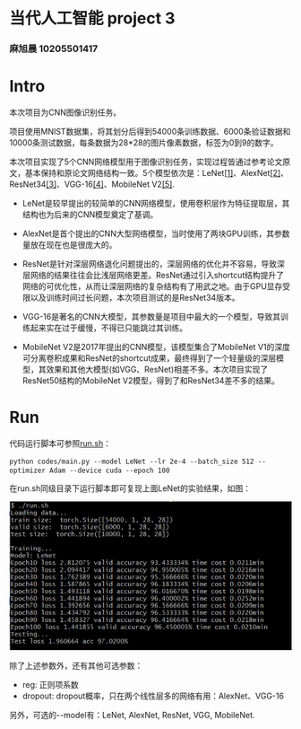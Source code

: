 # 当代人工智能 project 3

### 麻旭晨 10205501417

# Intro

本次项目为CNN图像识别任务。

项目使用MNIST数据集，将其划分后得到54000条训练数据、6000条验证数据和10000条测试数据，每条数据为28\*28的图片像素数据，标签为0到9的数字。

本次项目实现了5个CNN网络模型用于图像识别任务，实现过程皆通过参考论文原文，基本保持和原论文网络结构一致。5个模型依次是：LeNet[[1]](https://axon.cs.byu.edu/~martinez/classes/678/Papers/Convolution_nets.pdf)、AlexNet[[2]](https://proceedings.neurips.cc/paper_files/paper/2012/file/c399862d3b9d6b76c8436e924a68c45b-Paper.pdf)、ResNet34[[3]](https://arxiv.org/abs/1512.03385)、VGG-16[[4]](https://arxiv.org/abs/1409.1556)、MobileNet V2[[5]](https://arxiv.org/abs/1801.04381).

* LeNet是较早提出的较简单的CNN网络模型，使用卷积层作为特征提取层，其结构也为后来的CNN模型奠定了基调。

* AlexNet是首个提出的CNN大型网络模型，当时使用了两块GPU训练，其参数量放在现在也是很庞大的。

* ResNet是针对深层网络退化问题提出的，深层网络的优化并不容易，导致深层网络的结果往往会比浅层网络更差。ResNet通过引入shortcut结构提升了网络的可优化性，从而让深层网络的复杂结构有了用武之地。由于GPU显存受限以及训练时间过长问题，本次项目测试的是ResNet34版本。
* VGG-16是著名的CNN大模型，其参数量是项目中最大的一个模型，导致其训练起来实在过于缓慢，不得已只能跳过其训练。
* MobileNet V2是2017年提出的CNN模型，该模型集合了MobileNet V1的深度可分离卷积成果和ResNet的shortcut成果，最终得到了一个轻量级的深层模型，其效果和其他大模型(如VGG、ResNet)相差不多。本次项目实现了ResNet50结构的MobileNet V2模型，得到了和ResNet34差不多的结果。

# Run

代码运行脚本可参照[run.sh](run.sh)：

```shell
python codes/main.py --model LeNet --lr 2e-4 --batch_size 512 --optimizer Adam --device cuda --epoch 100
```

在run.sh同级目录下运行脚本即可复现上面LeNet的实验结果，如图：

![image-20230510165307974](README.assets/image-20230510165307974.png)

除了上述参数外，还有其他可选参数：

* reg: 正则项系数
* dropout: dropout概率，只在两个线性层多的网络有用：AlexNet、VGG-16

另外，可选的--model有：LeNet, AlexNet, ResNet, VGG, MobileNet.